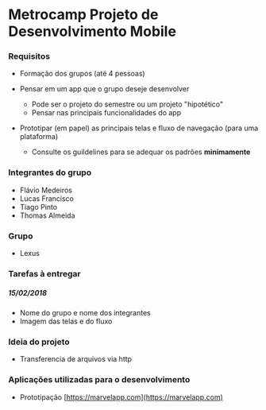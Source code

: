 # Metrocamp Projeto de Desenvolvimento Mobile

### Requisitos
* Formação dos grupos (até 4 pessoas)

* Pensar em um app que o grupo deseje desenvolver
    - Pode ser o projeto do semestre ou um projeto "hipotético"
    - Pensar nas principais funcionalidades do app

* Prototipar (em papel) as principais telas e fluxo de navegação (para uma plataforma)
    - Consulte os guildelines para se adequar os padrões __minimamente__

### Integrantes do grupo
* Flávio Medeiros
* Lucas Francisco
* Tiago Pinto
* Thomas Almeida

### Grupo
* Lexus

### Tarefas à entregar
##### 15/02/2018
* Nome do grupo e nome dos integrantes
* Imagem das telas e do fluxo

### Ideia do projeto
* Transferencia de arquivos via http

### Aplicações utilizadas para o desenvolvimento

* Prototipação [https://marvelapp.com](https://marvelapp.com)
